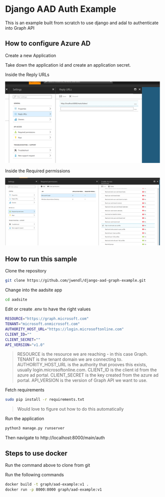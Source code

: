# Django AAD Auth Example

This is an example built from scratch to use django and adal to authenticate into Graph API

## How to configure Azure AD

Create a new Application

Take down the application id and create an application secret.

Inside the Reply URLs

![Reply URLs](docs/ReplyUrlToken.png)

Inside the Required permissions

![Graph Permission](docs/AadPermissions.png)

## How to run this sample

Clone the repository

``` bash
git clone https://github.com/jwendl/django-aad-graph-example.git
```

Change into the aadsite app

``` bash
cd aadsite
```

Edit or create .env to have the right values

``` bash
RESOURCE="https://graph.microsoft.com"
TENANT="microsoft.onmicrosoft.com"
AUTHORITY_HOST_URL="https://login.microsoftonline.com"
CLIENT_ID=""
CLIENT_SECRET=""
API_VERSION="v1.0"
```

> RESOURCE is the resource we are reaching - in this case Graph.
> TENANT is the tenant domain we are connecting to.
> AUTHORITY_HOST_URL is the authority that prooves this exists, usually login.microsoftonline.com.
> CLIENT_ID is the client id from the azure ad portal.
> CLIENT_SECRET is the key created from the azure ad portal.
> API_VERSION is the version of Graph API we want to use.

Fetch requirements

``` bash
sudo pip install -r requirements.txt
```

> Would love to figure out how to do this automatically

Run the application

``` bash
python3 manage.py runserver
```

Then navigate to http://localhost:8000/main/auth

## Steps to use docker

Run the command above to clone from git

Run the following commands

``` bash
docker build -t graph/aad-example:v1 .
docker run -p 8000:8000 graph/aad-example:v1
```